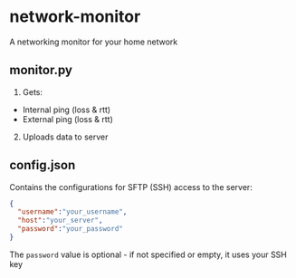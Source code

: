 # network-monitor
A networking monitor for your home network

## monitor.py
1. Gets:
  + Internal ping (loss & rtt)
  + External ping (loss & rtt)
2. Uploads data to server

## config.json
Contains the configurations for SFTP (SSH) access to the server:
```json
{
  "username":"your_username",
  "host":"your_server",
  "password":"your_password"
}
```
The ```password``` value is optional - if not specified or empty, it uses your SSH key
